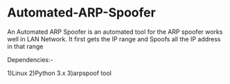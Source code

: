# Automated-ARP-Spoofer
An Automated ARP Spoofer is an automated tool for the ARP spoofer works well in LAN Network. It first gets the IP range and Spoofs 
all the IP address in that range

Dependencies:-

1)Linux
2)Python 3.x
3)arpspoof tool
